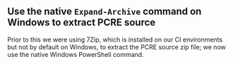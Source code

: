 ## Use the native `Expand-Archive` command on Windows to extract PCRE source

Prior to this we were using 7Zip, which is installed on our CI environments but not by default on Windows, to extract the PCRE source zip file; we now use the native Windows PowerShell command.

